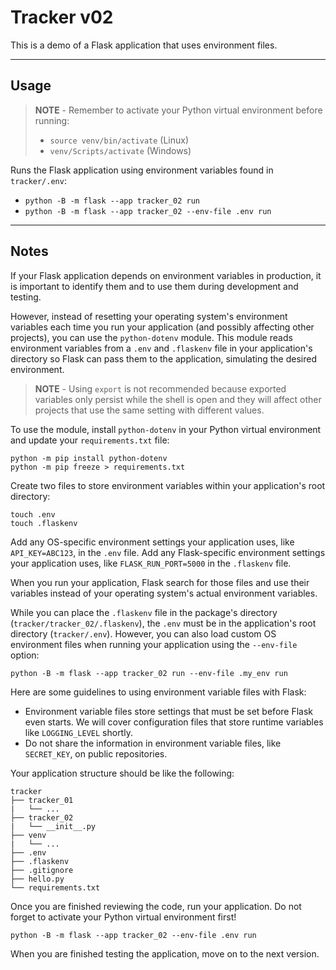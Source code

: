 # Tracker v02

This is a demo of a Flask application that uses environment files.

-----

## Usage

> **NOTE** - Remember to activate your Python virtual environment before running:
>
> - `source venv/bin/activate` (Linux)
> - `venv/Scripts/activate` (Windows)

Runs the Flask application using environment variables found in `tracker/.env`:

- `python -B -m flask --app tracker_02 run`
- `python -B -m flask --app tracker_02 --env-file .env run`

-----

## Notes

If your Flask application depends on environment variables in production, it is important to identify them and to use them during development and testing.

However, instead of resetting your operating system's environment variables each time you run your application (and possibly affecting other projects), you can use the `python-dotenv` module. This module reads environment variables from a `.env` and `.flaskenv` file in your application's directory so Flask can pass them to the application, simulating the desired environment.

> **NOTE** - Using `export` is not recommended because exported variables only persist while the shell is open and they will affect other projects that use the same setting with different values.

To use the module, install `python-dotenv` in your Python virtual environment and update your `requirements.txt` file:

```shell
python -m pip install python-dotenv
python -m pip freeze > requirements.txt
```

Create two files to store environment variables within your application's root directory:

```shell
touch .env
touch .flaskenv
```

Add any OS-specific environment settings your application uses, like `API_KEY=ABC123`, in the `.env` file.
Add any Flask-specific environment settings your application uses, like `FLASK_RUN_PORT=5000` in the `.flaskenv` file.

When you run your application, Flask search for those files and use their variables instead of your operating system's actual environment variables.

While you can place the `.flaskenv` file in the package's directory (`tracker/tracker_02/.flaskenv`), the `.env` must be in the application's root directory (`tracker/.env`). However, you can also load custom OS environment files when running your application using the `--env-file` option:

```shell
python -B -m flask --app tracker_02 run --env-file .my_env run
```

Here are some guidelines to using environment variable files with Flask:

- Environment variable files store settings that must be set before Flask even starts. We will cover configuration files that store runtime variables like `LOGGING_LEVEL` shortly.
- Do not share the information in environment variable files, like `SECRET_KEY`, on public repositories.

Your application structure should be like the following:

```text
tracker
├── tracker_01
|   └── ...
├── tracker_02
|   └── __init__.py
├── venv
|   └── ...
├── .env
├── .flaskenv
├── .gitignore
├── hello.py
└── requirements.txt
```

Once you are finished reviewing the code, run your application. Do not forget to activate your Python virtual environment first!

```shell
python -B -m flask --app tracker_02 --env-file .env run
```

When you are finished testing the application, move on to the next version.
